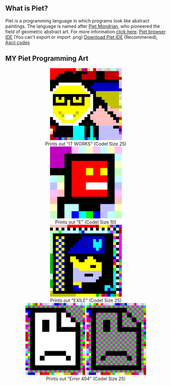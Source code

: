 ## What is Piet?
Piet is a programming language in which programs look like abstract paintings. The language is named after [Piet Mondrian](http://www.ibiblio.org/wm/paint/auth/mondrian/), who pioneered the field of geometric abstract art. For more information [click here](https://www.dangermouse.net/esoteric/piet.html).
[Piet browser IDE](https://gabriellesc.github.io/piet/) (You can't export or import .png)
[Download Piet IDE](https://github.com/dnek/pietron/releases) (Recommened), [Ascii codes](https://www.ascii-code.com/)

## MY Piet Programming Art
<div align="center"><img src="itJustWorks/ItWorks.png" height="225px"></div>
<div align="center"> Prints out "IT WORKS" (Codel Size 25) </div>
<div align="center"><img src="https://raw.githubusercontent.com/AAlarifi/PietProgrammingArt/main/E/E.png" height="225px"></div>
<div align="center"> Prints out "E" (Codel Size 10) </div>
<div align="center"><img src="https://raw.githubusercontent.com/AAlarifi/PietProgrammingArt/main/art/EXILE.png" height="225px"></div>
<div align="center"> Prints out "EXILE" (Codel Size 25) </div>
<div align="center"><img src="https://raw.githubusercontent.com/AAlarifi/PietProgrammingArt/main/art/404.png" height="225px">        <img src="https://raw.githubusercontent.com/AAlarifi/PietProgrammingArt/main/art/404Corrupted.png" height="225px"></div>
<div align="center"> Prints out "Error 404" (Codel Size 25) </div>

